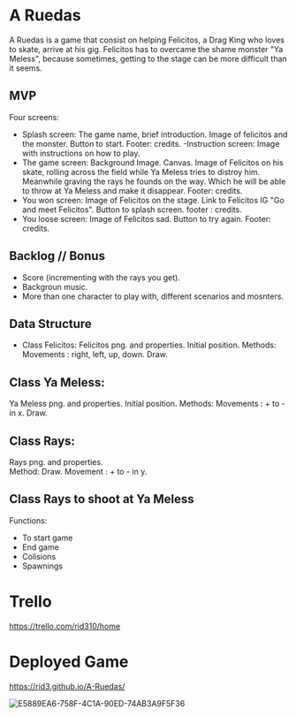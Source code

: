 

# A Ruedas

A Ruedas is a game that consist on helping Felicitos, a Drag King who loves to skate, arrive at his gig. Felicitos has to overcame the shame monster "Ya Meless", because sometimes, getting to the stage can be more difficult than it seems. 



## MVP

Four screens:
- Splash screen:
The game name, brief introduction. Image of felicitos and the monster. Button to start.
Footer: credits.
-Instruction screen:
Image with instructions on how to play. 
- The game screen:
Background Image. Canvas. Image of Felicitos on his skate, rolling across the field while Ya Meless tries to distroy him. Meanwhile graving the rays he founds on the way. Which he will be able to throw at Ya Meless and make it disappear.
Footer: credits.   
- You won screen:
Image of Felicitos on the stage. Link to Felicitos IG "Go and meet Felicitos". Button to splash screen.
footer : credits.
- You loose screen:
Image of Felicitos sad. Button to try again.
Footer: credits. 


## Backlog // Bonus

- Score (incrementing with the rays you get).
- Backgroun music.
- More than one character to play with, different scenarios and mosnters.   

## Data Structure

- Class Felicitos:
Felicitos png. and properties. Initial position. 
Methods:
Movements : right, left, up, down. 
Draw. 


## Class Ya Meless:
Ya Meless png. and properties. Initial position.
Methods:
Movements : + to - in x. 
Draw. 

## Class Rays:
Rays png. and properties.  
Method:
Draw.
Movement : + to - in y.

## Class Rays to shoot at Ya Meless 

Functions:
- To start game
- End game
- Colisions
- Spawnings


# Trello 
https://trello.com/rid310/home

# Deployed Game
https://rid3.github.io/A-Ruedas/



![E5889EA6-758F-4C1A-90ED-74AB3A9F5F36](https://user-images.githubusercontent.com/98284387/153594328-b2438e05-d37b-4df2-9854-940ffa7eda38.jpg)




